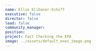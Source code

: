 ```yaml
---
name: Ellie Klibaner-Schiff
executive: false
director: false
lead: false
community_manager: 
position:  
project: Fact Checking the EPA
image: ../assets/default_exec_image.png
---
```


